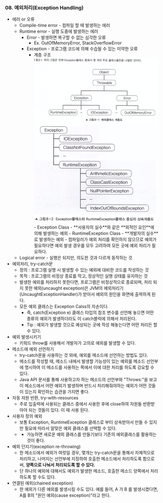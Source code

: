 ### 08. 예외처리(Exception Handling)
- 에러 or 오류
    - Compile-time error - 컴파일 할 때 발생하는 에러
    - Runtime error - 실행 도중에 발생하는 에러
        - Error - 발생하면 복구할 수 없는 심각한 오류
            - Ex. OutOfMemoryError, StackOverflowError
        - Exception - 프로그램 코드에 의해 수습될 수 있는 미약한 오류
            - 계층 구조
                <div>
                <img src="/src/me/study/exception_handling/img/08_1.png" width="500px;">
                <img src="/src/me/study/exception_handling/img/08_2.png" width="500px;"><br>
                </div>
                - Exception Class - **사용자의 실수**와 같은 **외적인 요인**에 의해 발생하는 예외
                - RuntimeException Class - **개발자의 실수**로 발생하는 예외
                    - 컴파일러가 예외 처리를 확인하지 않으므로 예외가 필요하다면 예외 발생 경우를 모두 고려하여 모든 곳에 예외 처리가 필요하다.
    - Logical error - 실행은 되지만, 의도한 것과 다르게 동작하는 것
- 예외처리, try-catch문
    - 정의 : 프로그램 실행 시 발생할 수 있는 예외에 대비한 코드를 작성하는 것
    - 목적 : 프로그램의 비정상 종료를 막고, 정상적인 실행 상태를 유지하는 것
    - 발생한 예외를 처리하지 못한다면, 프로그램은 비정상적으로 종료되며, 처리 되지 못한 예외(uncaught exception)은 JVM의 예외처리기(UncaughtExceptionHandler)가 받아서 예외의 원인을 화면에 출력하게 된다.
    - 모든 예외 클래스는 Exception Calss의 자손이다.
        - 즉, catch(Exception e) 클래스 타입의 참조 변수를 선언해 놓으면 어떤 종류의 예외가 발생하더라도 이 catch블럭에 의해서 처리된다.
        - Tip : 예외가 발생할 것으로 예상되는 곳에 작성 해놓는다면 어떤 처리든 할 수 있다.
- 예외 발생시키기
    - 키워드 throw를 사용해서 개발자가 고의로 예외를 발생할 수 있다.
- 메소드에 예외 선언하기
    - try-catch문을 사용하는 것 외에, 예외를 메소드에 선언하는 방법도 있다.
    - 메소드를 작성할 때, 메소드 내에서 발생할 가능성이 있는 예외를 메소드 선언부에 명시하여 이 메소드를 사용하는 쪽에서 이에 대한 처리를 하도록 강요할 수 있다.
    - Java API 문서를 통해 사용하고자 하는 메소드의 선언부와 "Throws:"을 보고 이 메소드에서 어떤 예외가 발생하며 반드시 처리해줘야하는 예외가 어떤 것들이 있는지 확인하는 습관을 가지면 좋다.
- 자동 자원 반환, try-with-resources
    - 주로 입출력에 사용되는 클래스 중에서 사용한 후에 close하여 자원들 반환받아야 되는 것들이 있다. 이 때 사용 된다.
- 사용자 정의 예외
    - 보통 Exception, RuntimeException 클래스로 부터 상속받아서 만들 수 있지만 필요에 따라서 알맞은 예외 클래스를 선택할 수 있다.
    - * 가능하면 새로운 예외 클래스를 만들기보다 기존의 예외클래스를 활용하는 것이 좋다.
- 예외 던지기(exception re-throwing)
    - 한 메소드에서 예외가 여럿일 경우, 몇개는 try-catch문을 통해서 자체적으로 처리하고, 나머지는 선언부에 지정하여 호출한 메소드에서 처리하도록 함으로써, **양쪽으로 나눠서 처리되도록 할 수 있다.**
    - 단 하나의 예외에 대해서도 예외가 발생한 메소드, 호출한 메소드 양쪽에서 처리하도록 할 수도 있다.
- 연결된 예외(chained exception)
    - 한 예외가 다른 예외를 발생시킬 수도 있다.
    예를 들어, A 가 B 를 발생시켰다면, A를 B의 "원인 예외(cause exception)"라고 한다.
